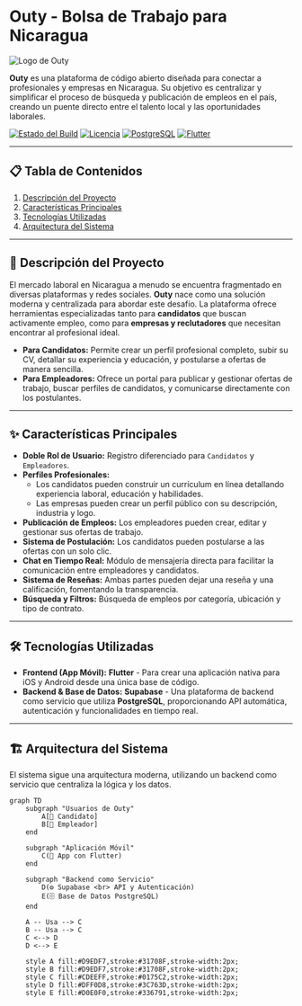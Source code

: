 # Outy - Bolsa de Trabajo para Nicaragua

![Logo de Outy](assets/outy_logo(1).png)

**Outy** es una plataforma de código abierto diseñada para conectar a profesionales y empresas en Nicaragua. Su objetivo es centralizar y simplificar el proceso de búsqueda y publicación de empleos en el país, creando un puente directo entre el talento local y las oportunidades laborales.

[![Estado del Build](https://img.shields.io/badge/build-passing-FF42A5?style=flat&logo=github&logoColor=white)](https://github.com/)
[![Licencia](https://img.shields.io/badge/licencia-MIT-6B46F1?style=flat&logo=opensourceinitiative&logoColor=white)](https://opensource.org/licenses/MIT)
[![PostgreSQL](https://img.shields.io/badge/Database-PostgreSQL-336791?style=flat&logo=postgresql&logoColor=white)](https://www.postgresql.org/)
[![Flutter](https://img.shields.io/badge/Frontend-Flutter-02569B?style=flat&logo=flutter&logoColor=white)](https://flutter.dev/)


---

## 📋 Tabla de Contenidos
1. [Descripción del Proyecto](#-descripción-del-proyecto)
2. [Características Principales](#-características-principales)
3. [Tecnologías Utilizadas](#️-tecnologías-utilizadas)
4. [Arquitectura del Sistema](#️-arquitectura-del-sistema)

---

## 🎯 Descripción del Proyecto

El mercado laboral en Nicaragua a menudo se encuentra fragmentado en diversas plataformas y redes sociales. **Outy** nace como una solución moderna y centralizada para abordar este desafío. La plataforma ofrece herramientas especializadas tanto para **candidatos** que buscan activamente empleo, como para **empresas y reclutadores** que necesitan encontrar al profesional ideal.

- **Para Candidatos:** Permite crear un perfil profesional completo, subir su CV, detallar su experiencia y educación, y postularse a ofertas de manera sencilla.
- **Para Empleadores:** Ofrece un portal para publicar y gestionar ofertas de trabajo, buscar perfiles de candidatos, y comunicarse directamente con los postulantes.

---

## ✨ Características Principales

- **Doble Rol de Usuario:** Registro diferenciado para `Candidatos` y `Empleadores`.
- **Perfiles Profesionales:**
    - Los candidatos pueden construir un currículum en línea detallando experiencia laboral, educación y habilidades.
    - Las empresas pueden crear un perfil público con su descripción, industria y logo.
- **Publicación de Empleos:** Los empleadores pueden crear, editar y gestionar sus ofertas de trabajo.
- **Sistema de Postulación:** Los candidatos pueden postularse a las ofertas con un solo clic.
- **Chat en Tiempo Real:** Módulo de mensajería directa para facilitar la comunicación entre empleadores y candidatos.
- **Sistema de Reseñas:** Ambas partes pueden dejar una reseña y una calificación, fomentando la transparencia.
- **Búsqueda y Filtros:** Búsqueda de empleos por categoría, ubicación y tipo de contrato.

---

## 🛠️ Tecnologías Utilizadas

- **Frontend (App Móvil):** **Flutter** - Para crear una aplicación nativa para iOS y Android desde una única base de código.
- **Backend & Base de Datos:** **Supabase** - Una plataforma de backend como servicio que utiliza **PostgreSQL**, proporcionando API automática, autenticación y funcionalidades en tiempo real.

---

## 🏗️ Arquitectura del Sistema

El sistema sigue una arquitectura moderna, utilizando un backend como servicio que centraliza la lógica y los datos.

```mermaid
graph TD
    subgraph "Usuarios de Outy"
        A[👤 Candidato]
        B[🏢 Empleador]
    end

    subgraph "Aplicación Móvil"
        C(📱 App con Flutter)
    end

    subgraph "Backend como Servicio"
        D(⚙️ Supabase <br> API y Autenticación)
        E(🗄️ Base de Datos PostgreSQL)
    end

    A -- Usa --> C
    B -- Usa --> C
    C <--> D
    D <--> E

    style A fill:#D9EDF7,stroke:#31708F,stroke-width:2px;
    style B fill:#D9EDF7,stroke:#31708F,stroke-width:2px;
    style C fill:#CDEEFF,stroke:#0175C2,stroke-width:2px;
    style D fill:#DFF0D8,stroke:#3C763D,stroke-width:2px;
    style E fill:#D0E0F0,stroke:#336791,stroke-width:2px;
